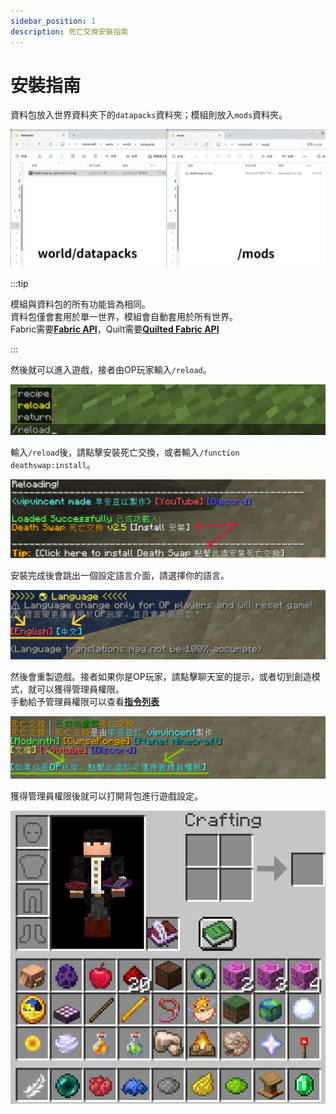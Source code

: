 ```yaml
---
sidebar_position: 1
description: 死亡交換安裝指南
---
```


# 安裝指南

資料包放入世界資料夾下的`datapacks`資料夾；模組則放入`mods`資料夾。

![folder](./img/folder.png)

:::tip

模組與資料包的所有功能皆為相同。   
資料包僅會套用於單一世界，模組會自動套用於所有世界。   
Fabric需要[**Fabric API**](https://modrinth.com/mod/fabric-api)，Quilt需要[**Quilted Fabric API**](https://modrinth.com/mod/qsl)

:::

然後就可以進入遊戲，接者由OP玩家輸入`/reload`。

![reload](./img/reload.png)

輸入`/reload`後，請點擊安裝死亡交換，或者輸入`/function deathswap:install`。

![tip install](./img/load_list.png)

安裝完成後會跳出一個設定語言介面，請選擇你的語言。

![language](./img/language_menu.png)

然後會重製遊戲。接者如果你是OP玩家，請點擊聊天室的提示，或者切到創造模式，就可以獲得管理員權限。   
手動給予管理員權限可以查看[**指令列表**](./command#tag-add-admin)

![reset](./img/reset.png)

獲得管理員權限後就可以打開背包進行遊戲設定。

![setting](./img/setting.png)